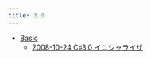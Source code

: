 ```yaml
---
title: 3.0
---
```



- [Basic](./Basic/index.md)
    - [2008-10-24 C♯3.0 イニシャライザ](./../../../../d/2008/10/24/C♯3.0_イニシャライザ.md)




